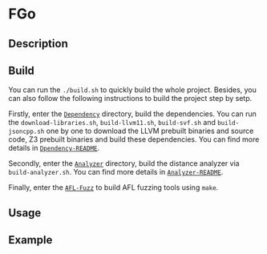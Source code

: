 # FGo

## Description

## Build

You can run the `./build.sh` to quickly build the whole project. Besides, you can also follow the following instructions to build the project step by setp.

Firstly, enter the [`Dependency`](./Dependency/) directory, build the dependencies. You can run the `download-libraries.sh`, `build-llvm11.sh`, `build-svf.sh` and `build-jsoncpp.sh` one by one to download the LLVM prebuilt binaries and source code, Z3 prebuilt binaries and build these dependencies. You can find more details in [`Dpendency-README`](./Dependency/README.md).

Secondly, enter the [`Analyzer`](./Analyzer/) directory, build the distance analyzer via `build-analyzer.sh`. You can find more details in [`Analyzer-README`](./Analyzer/README.md).

Finally, enter the [`AFL-Fuzz`](./AFL-Fuzz/) to build AFL fuzzing tools using `make`.

## Usage

## Example